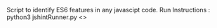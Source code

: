 Script to identify ES6 features in any javascipt code.
Run Instructions : python3 jshintRunner.py <<directory name>>
